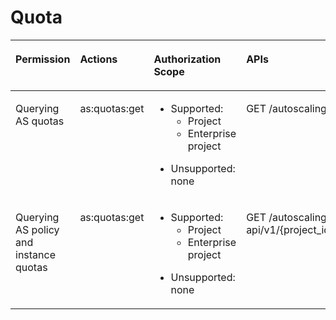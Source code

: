 # Quota<a name="EN-US_TOPIC_0120460558"></a>

<a name="table136899111019"></a>
<table><thead align="left"><tr id="row76812917100"><th class="cellrowborder" valign="top" width="19.191919191919194%" id="mcps1.1.5.1.1"><p id="p156502141495"><a name="p156502141495"></a><a name="p156502141495"></a><strong id="b3356122331714"><a name="b3356122331714"></a><a name="b3356122331714"></a>Permission</strong></p>
</th>
<th class="cellrowborder" valign="top" width="22.222222222222225%" id="mcps1.1.5.1.2"><p id="p17522185717013"><a name="p17522185717013"></a><a name="p17522185717013"></a><strong id="b15154182881717"><a name="b15154182881717"></a><a name="b15154182881717"></a>Actions</strong></p>
</th>
<th class="cellrowborder" valign="top" width="33.333333333333336%" id="mcps1.1.5.1.3"><p id="p197010343178"><a name="p197010343178"></a><a name="p197010343178"></a><strong id="b10958833161719"><a name="b10958833161719"></a><a name="b10958833161719"></a>Authorization Scope</strong></p>
</th>
<th class="cellrowborder" valign="top" width="25.252525252525253%" id="mcps1.1.5.1.4"><p id="p738119531994"><a name="p738119531994"></a><a name="p738119531994"></a><strong id="b1247043513174"><a name="b1247043513174"></a><a name="b1247043513174"></a>APIs</strong></p>
</th>
</tr>
</thead>
<tbody><tr id="row3682093107"><td class="cellrowborder" valign="top" width="19.191919191919194%" headers="mcps1.1.5.1.1 "><p id="p18112181072314"><a name="p18112181072314"></a><a name="p18112181072314"></a>Querying AS quotas</p>
</td>
<td class="cellrowborder" valign="top" width="22.222222222222225%" headers="mcps1.1.5.1.2 "><p id="p76899181011"><a name="p76899181011"></a><a name="p76899181011"></a>as:quotas:get</p>
</td>
<td class="cellrowborder" valign="top" width="33.333333333333336%" headers="mcps1.1.5.1.3 "><a name="ul97965417158"></a><a name="ul97965417158"></a><ul id="ul97965417158"><li>Supported:<a name="ul1881195410154"></a><a name="ul1881195410154"></a><ul id="ul1881195410154"><li>Project</li><li>Enterprise project</li></ul>
</li></ul>
<a name="ul1584754161519"></a><a name="ul1584754161519"></a><ul id="ul1584754161519"><li>Unsupported: none</li></ul>
</td>
<td class="cellrowborder" valign="top" width="25.252525252525253%" headers="mcps1.1.5.1.4 "><p id="p106810921012"><a name="p106810921012"></a><a name="p106810921012"></a>GET /autoscaling-api/v1/{project_id}/quotas</p>
</td>
</tr>
<tr id="row868149161012"><td class="cellrowborder" valign="top" width="19.191919191919194%" headers="mcps1.1.5.1.1 "><p id="p111221072312"><a name="p111221072312"></a><a name="p111221072312"></a>Querying AS policy and instance quotas</p>
</td>
<td class="cellrowborder" valign="top" width="22.222222222222225%" headers="mcps1.1.5.1.2 "><p id="p36817981011"><a name="p36817981011"></a><a name="p36817981011"></a>as:quotas:get</p>
</td>
<td class="cellrowborder" valign="top" width="33.333333333333336%" headers="mcps1.1.5.1.3 "><a name="ul206152273618"></a><a name="ul206152273618"></a><ul id="ul206152273618"><li>Supported:<a name="ul47142215364"></a><a name="ul47142215364"></a><ul id="ul47142215364"><li>Project</li><li>Enterprise project</li></ul>
</li></ul>
<a name="ul1170222364"></a><a name="ul1170222364"></a><ul id="ul1170222364"><li>Unsupported: none</li></ul>
</td>
<td class="cellrowborder" valign="top" width="25.252525252525253%" headers="mcps1.1.5.1.4 "><p id="p196810941019"><a name="p196810941019"></a><a name="p196810941019"></a>GET /autoscaling-api/v1/{project_id}/quotas/{scaling_group_id}</p>
</td>
</tr>
</tbody>
</table>

